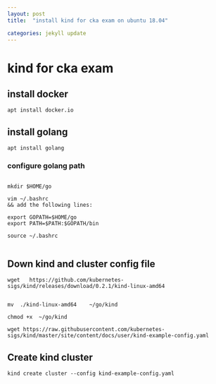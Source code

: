 ```yaml
---
layout: post
title:  "install kind for cka exam on ubuntu 18.04"

categories: jekyll update
---
```


# kind for cka exam

## install docker

```
apt install docker.io
```


## install golang

```
apt install golang
```

### configure golang path

```

mkdir $HOME/go

vim ~/.bashrc
&& add the following lines:

export GOPATH=$HOME/go
export PATH=$PATH:$GOPATH/bin

source ~/.bashrc


```
##  Down kind and cluster config file


```
wget   https://github.com/kubernetes-sigs/kind/releases/download/0.2.1/kind-linux-amd64


mv  ./kind-linux-amd64    ~/go/kind

chmod +x  ~/go/kind

```

```
wget https://raw.githubusercontent.com/kubernetes-sigs/kind/master/site/content/docs/user/kind-example-config.yaml
```

## Create kind cluster 


```
kind create cluster --config kind-example-config.yaml
```

